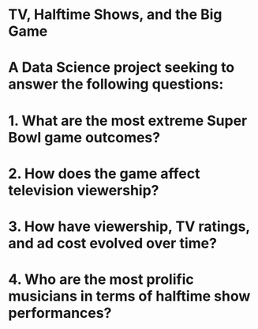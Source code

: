 # TV, Halftime Shows, and the Big Game

# A Data Science project seeking to answer the following questions:

# 1.  What are the most extreme Super Bowl game outcomes?
# 2.  How does the game affect television viewership?
# 3.  How have viewership, TV ratings, and ad cost evolved over time?
# 4.  Who are the most prolific musicians in terms of halftime show performances?
